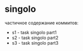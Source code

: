 # singolo
частичное содержание коммитов:
 - s1 - task singolo part1
 - s2 - task singolo part2
 - s3 - task singolo part3